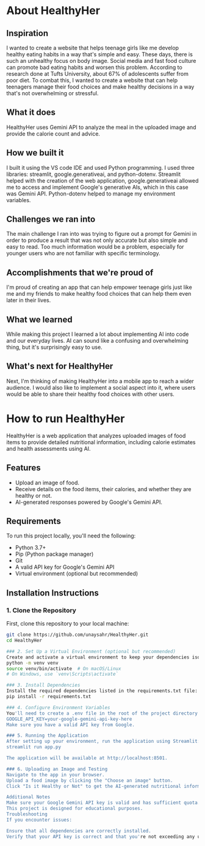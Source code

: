 # About HealthyHer

## Inspiration
I wanted to create a website that helps teenage girls like me develop healthy eating habits in a way that's simple and easy. These days, there is such an unhealthy focus on body image. Social media and fast food culture can promote bad eating habits and worsen this problem. According to research done at Tufts University, about 67% of adolescents suffer from poor diet. To combat this, I wanted to create a website that can help teenagers manage their food choices and make healthy decisions in a way that's not overwhelming or stressful.

## What it does
HealthyHer uses Gemini API to analyze the meal in the uploaded image and provide the calorie count and advice.

## How we built it
I built it using the VS code IDE and used Python programming. I used three libraries: streamlit, google.generativeai, and python-dotenv. Streamlit helped with the creation of the web application, google.generativeai allowed  me to access and implement Google's generative AIs, which in this case was Gemini API. Python-dotenv helped to manage my environment variables.

## Challenges we ran into
The main challenge I ran into was trying to figure out a prompt for Gemini in order to produce a result that was not only accurate but also simple and easy to read. Too much information would be a problem, especially for younger users who are not familiar with specific terminology.

## Accomplishments that we're proud of
I'm proud of creating an app that can help empower teenage girls just like me and my friends to make healthy food choices that can help them even later in their lives. 

## What we learned
While making this project I learned a lot about implementing AI into code and our everyday lives. AI can sound like a confusing and overwhelming thing, but it's surprisingly easy to use.

## What's next for HealthyHer
Next, I'm thinking of making HealthyHer into a mobile app to reach a wider audience. I would also like to implement a social aspect into it, where users would be able to share their healthy food choices with other users. 


# How to run HealthyHer

HealthyHer is a web application that analyzes uploaded images of food items to provide detailed nutritional information, including calorie estimates and health assessments using AI.

## Features
- Upload an image of food.
- Receive details on the food items, their calories, and whether they are healthy or not.
- AI-generated responses powered by Google's Gemini API.

## Requirements
To run this project locally, you'll need the following:

- Python 3.7+
- Pip (Python package manager)
- Git
- A valid API key for Google's Gemini API
- Virtual environment (optional but recommended)

## Installation Instructions

### 1. Clone the Repository
First, clone this repository to your local machine:

```bash
git clone https://github.com/unaysahr/HealthyHer.git
cd HealthyHer

### 2. Set Up a Virtual Environment (optional but recommended)
Create and activate a virtual environment to keep your dependencies isolated:
python -m venv venv
source venv/bin/activate  # On macOS/Linux
# On Windows, use `venv\Scripts\activate`

### 3. Install Dependencies
Install the required dependencies listed in the requirements.txt file:
pip install -r requirements.txt

### 4. Configure Environment Variables
You'll need to create a .env file in the root of the project directory to store your Google Gemini API key and any other sensitive information. The format of the .env file should look like this:
GOOGLE_API_KEY=your-google-gemini-api-key-here
Make sure you have a valid API key from Google.

### 5. Running the Application
After setting up your environment, run the application using Streamlit:
streamlit run app.py

The application will be available at http://localhost:8501.

### 6. Uploading an Image and Testing
Navigate to the app in your browser.
Upload a food image by clicking the "Choose an image" button.
Click "Is it Healthy or Not" to get the AI-generated nutritional information.

Additional Notes
Make sure your Google Gemini API key is valid and has sufficient quota.
This project is designed for educational purposes.
Troubleshooting
If you encounter issues:

Ensure that all dependencies are correctly installed.
Verify that your API key is correct and that you're not exceeding any usage limits.



